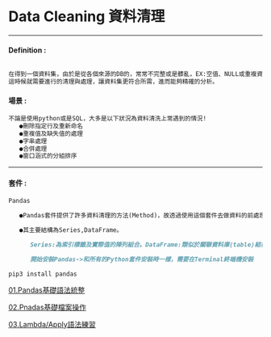 # Data Cleaning 資料清理

***
#### Definition :
```markdown

在得到一個資料集，由於是從各個來源的DB的，常常不完整或是髒亂，EX:空值、NULL或重複資料等，
這時候就需要進行的清理與處理，讓資料集更符合所需，進而能夠精確的分析。
```
#### 場景 :
```markdown
不論是使用python或是SQL，大多是以下狀況為資料清洗上常遇到的情況!
   ●刪除指定行及重新命名
   ●重複值及缺失值的處理
   ●字串處理
   ●合併處理
   ●窗口涵式的分組排序
```

***

#### 套件  :
```markdown
Pandas
   
   ●Pandas套件提供了許多資料清理的方法(Method)，故透過使用這個套件去做資料的前處理。

   ●其主要結構為Series,DataFrame。

      Series:為索引標籤及實際值的陣列組合。DataFrame:類似於關聯資料庫(table)結構化資料的格式。

      開始安裝Pandas->和所有的Python套件安裝時一樣，需要在Terminal終端機安裝

```
``pip3 install pandas``

   [01.Pandas基礎語法統整](https://github.com/Wiwi-Creator/Data_Cleaning/blob/main/Pandas_Basic.ipynb)
   
   [02.Pnadas基礎檔案操作](https://github.com/Wiwi-Creator/Data_Cleaning/blob/main/Read_Csv.ipynb)
   
   [03.Lambda/Apply語法練習](https://github.com/Wiwi-Creator/Data_Cleaning/blob/main/Lambda%E5%92%8CApply.ipynb)
   
